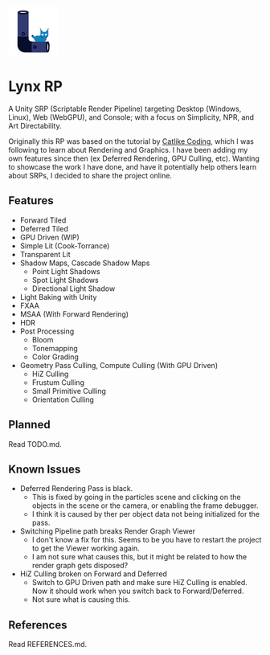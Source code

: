 [![LOGO](LynxLogo.svg "Lynx RP")](https://github.com/omr-machine/LynxRP)
# Lynx RP

A Unity SRP (Scriptable Render Pipeline) targeting Desktop (Windows, Linux), Web (WebGPU), and Console; with a focus on Simplicity, NPR, and Art Directability.

Originally this RP was based on the tutorial by [Catlike Coding](https://catlikecoding.com/unity/tutorials/custom-srp/), which I was following to learn about Rendering and Graphics. I have been adding my own features since then (ex Deferred Rendering, GPU Culling, etc). Wanting to showcase the work I have done, and have it potentially help others learn about SRPs, I decided to share the project online.

## Features
- Forward Tiled
- Deferred Tiled
- GPU Driven (WIP)
- Simple Lit (Cook-Torrance)
- Transparent Lit
- Shadow Maps, Cascade Shadow Maps
    * Point Light Shadows
    * Spot Light Shadows
    * Directional Light Shadow
- Light Baking with Unity
- FXAA
- MSAA (With Forward Rendering)
- HDR
- Post Processing
    * Bloom
    * Tonemapping
    * Color Grading
- Geometry Pass Culling, Compute Culling (With GPU Driven)
    - HiZ Culling
    - Frustum Culling
    - Small Primitive Culling
    - Orientation Culling

## Planned
Read TODO.md.

## Known Issues
- Deferred Rendering Pass is black.
    * This is fixed by going in the particles scene and clicking on the objects in the scene or the camera, or enabling the frame debugger.
    * I think it is caused by ther per object data not being initialized for the pass.
- Switching Pipeline path breaks Render Graph Viewer
    * I don't know a fix for this. Seems to be you have to restart the project to get the Viewer working again.
    * I am not sure what causes this, but it might be related to how the render graph gets disposed?
- HiZ Culling broken on Forward and Deferred
    * Switch to GPU Driven path and make sure HiZ Culling is enabled. Now it should work when you switch back to Forward/Deferred.
    * Not sure what is causing this.

## References 
Read REFERENCES.md.
